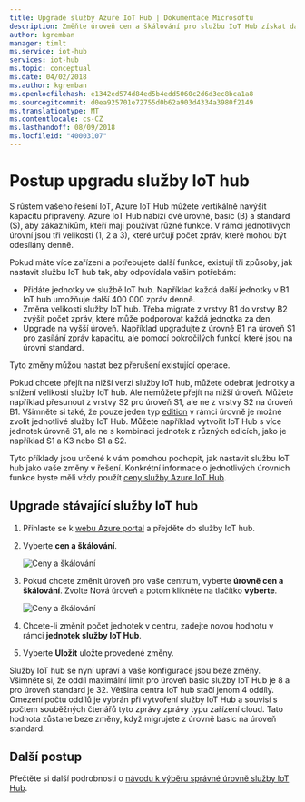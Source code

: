 ```yaml
---
title: Upgrade služby Azure IoT Hub | Dokumentace Microsoftu
description: Změňte úroveň cen a škálování pro službu IoT Hub získat další funkce pro správu zasílání zpráv a zařízení.
author: kgremban
manager: timlt
ms.service: iot-hub
services: iot-hub
ms.topic: conceptual
ms.date: 04/02/2018
ms.author: kgremban
ms.openlocfilehash: e1342ed574d84ed5b4edd5060c2d6d3ec8bca1a8
ms.sourcegitcommit: d0ea925701e72755d0b62a903d4334a3980f2149
ms.translationtype: MT
ms.contentlocale: cs-CZ
ms.lasthandoff: 08/09/2018
ms.locfileid: "40003107"
---
```

# <a name="how-to-upgrade-your-iot-hub"></a>Postup upgradu služby IoT hub

S růstem vašeho řešení IoT, Azure IoT Hub můžete vertikálně navýšit kapacitu připravený. Azure IoT Hub nabízí dvě úrovně, basic (B) a standard (S), aby zákazníkům, kteří mají používat různé funkce. V rámci jednotlivých úrovní jsou tři velikosti (1, 2 a 3), které určují počet zpráv, které mohou být odesílány denně. 

Pokud máte více zařízení a potřebujete další funkce, existují tři způsoby, jak nastavit službu IoT hub tak, aby odpovídala vašim potřebám:

* Přidáte jednotky ve službě IoT hub. Například každá další jednotky v B1 IoT hub umožňuje další 400 000 zpráv denně. 
* Změna velikosti služby IoT hub. Třeba migrate z vrstvy B1 do vrstvy B2 zvýšit počet zpráv, které může podporovat každá jednotka za den.
* Upgrade na vyšší úroveň. Například upgradujte z úrovně B1 na úroveň S1 pro zasílání zpráv kapacitu, ale pomocí pokročilých funkcí, které jsou na úrovni standard.

Tyto změny můžou nastat bez přerušení existující operace.

Pokud chcete přejít na nižší verzi služby IoT hub, můžete odebrat jednotky a snížení velikosti služby IoT hub. Ale nemůžete přejít na nižší úroveň. Můžete například přesunout z vrstvy S2 pro úroveň S1, ale ne z vrstvy S2 na úroveň B1. Všimněte si také, že pouze jeden typ [edition](https://azure.microsoft.com/pricing/details/iot-hub/) v rámci úrovně je možné zvolit jednotlivé služby IoT Hub. Můžete například vytvořit IoT Hub s více jednotek úrovně S1, ale ne s kombinaci jednotek z různých edicích, jako je například S1 a K3 nebo S1 a S2.

Tyto příklady jsou určené k vám pomohou pochopit, jak nastavit službu IoT hub jako vaše změny v řešení. Konkrétní informace o jednotlivých úrovních funkce byste měli vždy použít [ceny služby Azure IoT Hub](https://azure.microsoft.com/pricing/details/iot-hub/). 

## <a name="upgrade-your-existing-iot-hub"></a>Upgrade stávající služby IoT hub 

1. Přihlaste se k [webu Azure portal](https://portal.azure.com/) a přejděte do služby IoT hub. 
2. Vyberte **cen a škálování**. 

   ![Ceny a škálování](./media/iot-hub-upgrade/pricing-scale.png)

3. Pokud chcete změnit úroveň pro vaše centrum, vyberte **úrovně cen a škálování**. Zvolte Nová úroveň a potom klikněte na tlačítko **vyberte**.

   ![Ceny a škálování](./media/iot-hub-upgrade/select-tier.png)

4. Chcete-li změnit počet jednotek v centru, zadejte novou hodnotu v rámci **jednotek služby IoT Hub**. 
5. Vyberte **Uložit** uložte provedené změny. 

Služby IoT hub se nyní upraví a vaše konfigurace jsou beze změny. Všimněte si, že oddíl maximální limit pro úroveň basic služby IoT Hub je 8 a pro úroveň standard je 32. Většina centra IoT hub stačí jenom 4 oddíly. Omezení počtu oddílů je vybrán při vytvoření služby IoT Hub a souvisí s počtem souběžných čtenářů tyto zprávy zprávy typu zařízení cloud. Tato hodnota zůstane beze změny, když migrujete z úrovně basic na úroveň standard. 

## <a name="next-steps"></a>Další postup

Přečtěte si další podrobnosti o [návodu k výběru správné úrovně služby IoT Hub](iot-hub-scaling.md). 

